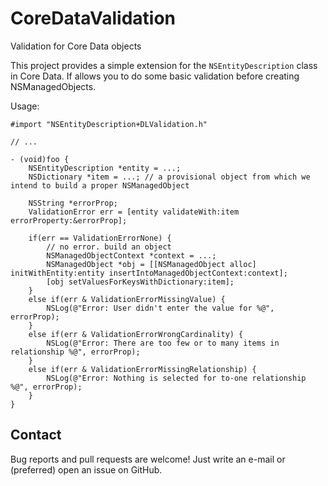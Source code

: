CoreDataValidation
==================

Validation for Core Data objects

This project provides a simple extension for the `NSEntityDescription` class in Core Data.
If allows you to do some basic validation before creating NSManagedObjects.

Usage:

    #import "NSEntityDescription+DLValidation.h"
    
    // ...
    
    - (void)foo {
        NSEntityDescription *entity = ...;
        NSDictionary *item = ...; // a provisional object from which we intend to build a proper NSManagedObject
        
        NSString *errorProp;
        ValidationError err = [entity validateWith:item errorProperty:&errorProp];
        
        if(err == ValidationErrorNone) {
            // no error. build an object
            NSManagedObjectContext *context = ...; 
            NSManagedObject *obj = [[NSManagedObject alloc] initWithEntity:entity insertIntoManagedObjectContext:context];
            [obj setValuesForKeysWithDictionary:item];
        }
        else if(err & ValidationErrorMissingValue) {
            NSLog(@"Error: User didn't enter the value for %@", errorProp);
        }
        else if(err & ValidationErrorWrongCardinality) {
            NSLog(@"Error: There are too few or to many items in relationship %@", errorProp);
        }
        else if(err & ValidationErrorMissingRelationship) {
            NSLog(@"Error: Nothing is selected for to-one relationship %@", errorProp);
        }
    }
    
## Contact

<!-- ![Travis CI build status](https://api.travis-ci.org/mruegenberg/CoreDataValidation.png) -->

Bug reports and pull requests are welcome! Just write an e-mail or (preferred) open an issue on GitHub.
